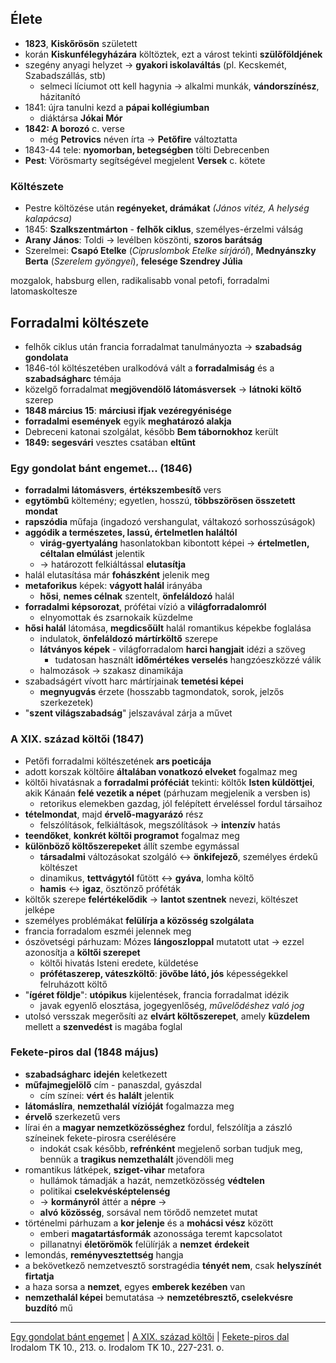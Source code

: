 ## Élete
- **1823**, **Kiskőrösön** született
- korán **Kiskunfélegyházára** költöztek, ezt a várost tekinti **szülőföldjének**
- szegény anyagi helyzet -> **gyakori iskolaváltás** (pl. Kecskemét, Szabadszállás, stb)
	- selmeci líciumot ott kell hagynia -> alkalmi munkák, **vándorszínész**, házitanító
- 1841: újra tanulni kezd a **pápai kollégiumban**
	- diáktársa **Jókai Mór**
- **1842: A borozó** c. verse
	- még **Petrovics** néven írta -> **Petőfire** változtatta 
- 1843-44 tele: **nyomorban, betegségben** tölti Debrecenben
- **Pest**: Vörösmarty segítségével megjelent **Versek** c. kötete
### Költészete
- Pestre költözése után **regényeket, drámákat** *(János vitéz, A helység kalapácsa)*
- 1845: **Szalkszentmárton** - **felhők ciklus**, személyes-érzelmi válság 
- **Arany János**: Toldi -> levélben köszönti, **szoros barátság**
- Szerelmei: **Csapó Etelke** (*Cipruslombok Etelke sírjáról*), **Mednyánszky Berta** (*Szerelem gyöngyei*), **felesége Szendrey Júlia**

mozgalok, habsburg ellen, radikalisabb vonal petofi, forradalmi latomaskoltesze
## Forradalmi költészete
- felhők ciklus után francia forradalmat tanulmányozta -> **szabadság gondolata**
- 1846-tól költészetében uralkodóvá vált a **forradalmiság** és a **szabadságharc** témája
- közelgő forradalmat **megjövendölő látomásversek** -> **látnoki költő** szerep
- **1848 március 15**: **márciusi ifjak vezéregyénisége**
- **forradalmi események** egyik **meghatározó alakja**
- Debreceni katonai szolgálat, később **Bem tábornokhoz** került
- **1849: segesvári** vesztes csatában **eltűnt**
### Egy gondolat bánt engemet... (1846)
- **forradalmi látomásvers**, **értékszembesítő** vers
- **egytömbű** költemény; egyetlen, hosszú, **többszörösen összetett mondat**
- **rapszódia** műfaja (ingadozó vershangulat, váltakozó sorhosszúságok)
- **aggódik a természetes, lassú, értelmetlen haláltól**
	- **virág-gyertyaláng** hasonlatokban kibontott képei -> **értelmetlen, céltalan elmúlást** jelentik
	- -> határozott felkiáltással **elutasítja**
- halál elutasítása már **fohászként** jelenik meg
- **metaforikus** képek: **vágyott halál** irányába
	- **hősi**, **nemes célnak** szentelt, **önfeláldozó** halál
- **forradalmi képsorozat**, prófétai vízió a **világforradalomról**
	- elnyomottak és zsarnokaik küzdelme
- **hősi halál** látomása, **megdicsőült** halál romantikus képekbe foglalása
	- indulatok, **önfeláldozó mártírköltő** szerepe
	- **látványos képek** - világforradalom **harci hangjait** idézi a szöveg
		- tudatosan használt **időmértékes verselés** hangzóeszközzé válik
	- halmozások -> szakasz dinamikája
- szabadságért vívott harc mártírjainak **temetési képei**
	- **megnyugvás** érzete (hosszabb tagmondatok, sorok, jelzős szerkezetek)
- "**szent világszabadság**" jelszavával zárja a művet
### A XIX. század költői (1847)
- Petőfi forradalmi költészetének **ars poeticája**
- adott korszak költőire **általában vonatkozó elveket** fogalmaz meg
- költői hivatásnak a **forradalmi próféciát** tekinti: költők **Isten küldöttjei**, akik Kánaán **felé vezetik a népet** (párhuzam megjelenik a versben is)
	- retorikus elemekben gazdag, jól felépített érveléssel fordul társaihoz
- **tételmondat**, majd **érvelő-magyarázó** rész
	- felszólítások, felkiáltások, megszólítások -> **intenzív** hatás
- **teendőket**, **konkrét költői programot** fogalmaz meg
- **különböző költőszerepeket** állít szembe egymással
	- **társadalmi** változásokat szolgáló <-> **önkifejező**, személyes érdekű költészet
	- dinamikus, **tettvágytól** fűtött <-> **gyáva**, lomha költő
	- **hamis** <-> **igaz**, ösztönző próféták
- költők szerepe **felértékelődik** -> **lantot szentnek** nevezi, költészet jelképe
- személyes problémákat **felülírja a közösség szolgálata**
- francia forradalom eszméi jelennek meg
- ószövetségi párhuzam: Mózes **lángoszloppal** mutatott utat -> ezzel azonosítja a **költői szerepet**
	- költői hivatás Isteni eredete, küldetése
	- **prófétaszerep, váteszköltő**: **jövőbe látó, jós** képességekkel felruházott költő
- "**ígéret földje**": **utópikus** kijelentések, francia forradalmat idézik
	- javak egyenlő elosztása, jogegyenlőség, *művelődéshez való jog*
- utolsó versszak megerősíti az **elvárt költőszerepet**, amely **küzdelem** mellett a **szenvedést** is magába foglal
### Fekete-piros dal (1848 május)
- **szabadságharc** **idején** keletkezett
- **műfajmegjelölő** cím - panaszdal, gyászdal
	- cím színei: **vért** és **halált** jelentik
- **látomáslíra**, **nemzethalál** **vízióját** fogalmazza meg
- **érvelő** szerkezetű vers
- lírai én a **magyar nemzetközösséghez** fordul, felszólítja a zászló színeinek fekete-pirosra cserélésére
	- indokát csak később, **refrénként** megjelenő sorban tudjuk meg, bennük a **tragikus nemzethalált** jövendöli meg
- romantikus látképek, **sziget-vihar** metafora
	- hullámok támadják a hazát, nemzetközösség **védtelen**
	- politikai **cselekvésképtelenség** 
	- -> **kormányról** áttér a **népre** ->
	- **alvó** **közösség**, sorsával nem törődő nemzetet mutat
- történelmi párhuzam a **kor jelenje** és a **mohácsi vész** között
	- emberi **magatartásformák** azonossága teremt kapcsolatot
	- pillanatnyi **életörömök** felülírják a **nemzet** **érdekeit**
- lemondás, **reményvesztettség** hangja
- a bekövetkező nemzetvesztő sorstragédia **tényét nem**, csak **helyszínét firtatja**
- a haza sorsa a **nemzet**, egyes **emberek kezében** van
- **nemzethalál képei** bemutatása -> **nemzetébresztő, cselekvésre buzdító** mű
---
[Egy gondolat bánt engemet](https://www.arcanum.com/hu/online-kiadvanyok/Verstar-verstar-otven-kolto-osszes-verse-2/petofi-sandor-DFB2/1846-EC68/egy-gondolat-bant-engemet-EFB8/) | [A XIX. század költői](https://www.arcanum.com/hu/online-kiadvanyok/Verstar-verstar-otven-kolto-osszes-verse-2/petofi-sandor-DFB2/1847-EFBB/a-xix-szazad-koltoi-EFF9/) | [Fekete-piros dal](https://www.arcanum.com/hu/online-kiadvanyok/Verstar-verstar-otven-kolto-osszes-verse-2/petofi-sandor-DFB2/1848-F625/fekete-piros-dal-F85E/)
Irodalom TK 10., 213. o.
Irodalom TK 10., 227-231. o.